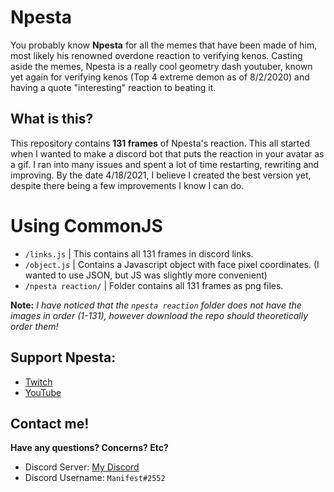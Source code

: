 # Npesta
You probably know **Npesta** for all the memes that have been made of him, most likely his renowned overdone reaction to verifying kenos. Casting aside the memes, Npesta is a really cool geometry dash youtuber, known yet again for verifying kenos (Top 4 extreme demon as of 8/2/2020) and having a quote "interesting" reaction to beating it. 

## What is this?
This repository contains **131 frames** of Npesta's reaction. This all started when I wanted to make a discord bot that puts the reaction in your avatar as a gif. I ran into many issues and spent a lot of time restarting, rewriting and improving. By the date 4/18/2021, I believe I created the best version yet, despite there being a few improvements I know I can do. 

# Using CommonJS
- `/links.js` | This contains all 131 frames in discord links.
- `/object.js` | Contains a Javascript object with face pixel coordinates. (I wanted to use JSON, but JS was slightly more convenient)
- `/npesta reaction/` | Folder contains all 131 frames as png files.

**Note:** *I have noticed that the `npesta reaction` folder does not have the images in order (1-131), however download the repo should theoretically order them!*

## Support Npesta:
- [Twitch](https://www.twitch.tv/npesta)
- [YouTube](https://www.youtube.com/channel/UC9cqZITak5v02ciYEP1Lj-w)

## Contact me!
**Have any questions? Concerns? Etc?**
- Discord Server: [My Discord](https://discord.gg/QynNKWA)
- Discord Username: `Manifest#2552`
